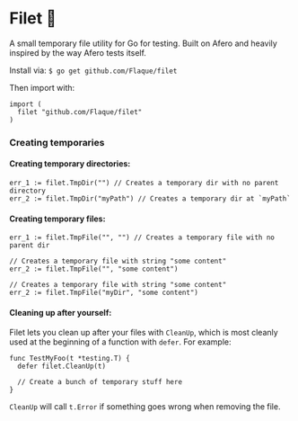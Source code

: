# Filet 🍖
A small temporary file utility for Go for testing. Built on Afero and heavily
inspired by the way Afero tests itself.

Install via:
`$ go get github.com/Flaque/filet`

Then import with:
```
import (
  filet "github.com/Flaque/filet"
)
```

### Creating temporaries

#### Creating temporary directories:
```
err_1 := filet.TmpDir("") // Creates a temporary dir with no parent directory
err_2 := filet.TmpDir("myPath") // Creates a temporary dir at `myPath`
```

#### Creating temporary files:
```
err_1 := filet.TmpFile("", "") // Creates a temporary file with no parent dir

// Creates a temporary file with string "some content"
err_2 := filet.TmpFile("", "some content")

// Creates a temporary file with string "some content"
err_2 := filet.TmpFile("myDir", "some content")
```

#### Cleaning up after yourself:
Filet lets you clean up after your files with `CleanUp`, which is
most cleanly used at the beginning of a function with `defer`. For example:

```
func TestMyFoo(t *testing.T) {
  defer filet.CleanUp(t)

  // Create a bunch of temporary stuff here
}
```

`CleanUp` will call `t.Error` if something goes wrong when removing the file.
